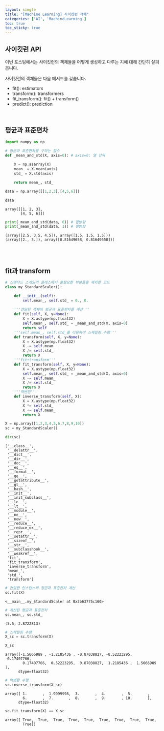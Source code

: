 ```yaml
---
layout: single
title: "[Machine Learning] 사이킷런 객체"
categories: ['AI', 'MachineLearning']
toc: true
toc_sticky: true
---
```


## 사이킷런 API

이번 포스팅에서는 사이킷런의 객체들을 어떻게 생성하고 다루는 지에 대해 간단히 살펴봅니다. 

사이킷런의 객체들은 다음 메서드를 갖습니다. 
- fit(): estimators
- transform(): transformers
- fit_transform(): fit() + transform()
- predict(): prediction

<br>

## 평균과 표준편차

```python
import numpy as np
```


```python
# 평균과 표준편차를 구하는 함수
def _mean_and_std(X, axis=0): # axis=0: 열 단위
   
    X = np.asarray(X)
    mean_ = X.mean(axis)
    std_ = X.std(axis)

    return mean_, std_
```


```python
data = np.array([[1,2,3],[4,5,6]])

data
```




    array([[1, 2, 3],
           [4, 5, 6]])




```python
print(_mean_and_std(data, 0)) # 열방향
print(_mean_and_std(data, 1)) # 행방향
```

    (array([2.5, 3.5, 4.5]), array([1.5, 1.5, 1.5]))
    (array([2., 5.]), array([0.81649658, 0.81649658]))

<br>

<br>

## fit과 transform

```python
# 스탠다드 스케일러 클래스에서 불필요한 부분들을 제외한 코드
class my_StandardScaler():

    def __init__(self):
        self.mean_, self.std_ = 0., 0.
    
    '''전달된 객체의 평균과 표준편차를 계산'''
    def fit(self, X, y=None):
        X = X.astype(np.float32)
        self.mean_, self.std_ = _mean_and_std(X, axis=0)
        return self
    '''self.mean_, self.std_를 이용하여 스케일링 수행'''
    def transform(self, X, y=None):
        X = X.astype(np.float32)
        X -= self.mean_
        X /= self.std_
        return X
    '''fit+transform'''
    def fit_transform(self, X, y=None):
        X = X.astype(np.float32)
        self.mean_, self.std_ = _mean_and_std(X, axis=0)
        X -= self.mean_
        X /= self.std_
        return X
    '''역변환'''
    def inverse_transform(self, X):
        X = X.astype(np.float32)
        X *= self.std_
        X += self.mean_
        return X
```


```python
X = np.array([1,2,3,4,5,6,7,8,9,10])
sc = my_StandardScaler()
```


```python
dir(sc)
```




    ['__class__',
     '__delattr__',
     '__dict__',
     '__dir__',
     '__doc__',
     '__eq__',
     '__format__',
     '__ge__',
     '__getattribute__',
     '__gt__',
     '__hash__',
     '__init__',
     '__init_subclass__',
     '__le__',
     '__lt__',
     '__module__',
     '__ne__',
     '__new__',
     '__reduce__',
     '__reduce_ex__',
     '__repr__',
     '__setattr__',
     '__sizeof__',
     '__str__',
     '__subclasshook__',
     '__weakref__',
     'fit',
     'fit_transform',
     'inverse_transform',
     'mean_',
     'std_',
     'transform']




```python
# 전달한 인스턴스의 평균과 표준편차 계산
sc.fit(X)
```




    <__main__.my_StandardScaler at 0x2b63775c160>




```python
# 계산된 평균과 표준편차
sc.mean_, sc.std_
```




    (5.5, 2.8722813)




```python
# 스케일링 수행
X_sc = sc.transform(X)

X_sc
```




    array([-1.5666989 , -1.2185436 , -0.87038827, -0.52223295, -0.17407766,
            0.17407766,  0.52223295,  0.87038827,  1.2185436 ,  1.5666989 ],
          dtype=float32)




```python
# 역변환 수행
sc.inverse_transform(X_sc)
```




    array([ 1.       ,  1.9999998,  3.       ,  4.       ,  5.       ,
            6.       ,  7.       ,  8.       ,  9.       , 10.       ],
          dtype=float32)




```python
sc.fit_transform(X) == X_sc
```




    array([ True,  True,  True,  True,  True,  True,  True,  True,  True,
            True])

